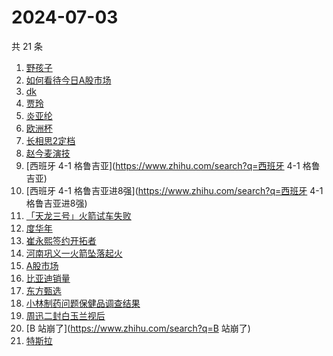 # 2024-07-03

共 21 条

<!-- BEGIN -->
<!-- 最后更新时间 Wed Jul 03 2024 23:06:49 GMT+0800 (China Standard Time) -->

1. [野孩子](https://www.zhihu.com/search?q=野孩子)
1. [如何看待今日A股市场](https://www.zhihu.com/search?q=如何看待今日A股市场)
1. [dk](https://www.zhihu.com/search?q=dk)
1. [贾玲](https://www.zhihu.com/search?q=贾玲)
1. [炎亚纶](https://www.zhihu.com/search?q=炎亚纶)
1. [欧洲杯](https://www.zhihu.com/search?q=欧洲杯)
1. [长相思2定档](https://www.zhihu.com/search?q=长相思2定档)
1. [赵今麦演技](https://www.zhihu.com/search?q=赵今麦演技)
1. [西班牙 4-1 格鲁吉亚](https://www.zhihu.com/search?q=西班牙 4-1 格鲁吉亚)
1. [西班牙 4-1 格鲁吉亚进8强](https://www.zhihu.com/search?q=西班牙 4-1
   格鲁吉亚进8强)
1. [「天龙三号」火箭试车失败](https://www.zhihu.com/search?q=「天龙三号」火箭试车失败)
1. [度华年](https://www.zhihu.com/search?q=度华年)
1. [崔永熙签约开拓者](https://www.zhihu.com/search?q=崔永熙签约开拓者)
1. [河南巩义一火箭坠落起火](https://www.zhihu.com/search?q=河南巩义一火箭坠落起火)
1. [A股市场](https://www.zhihu.com/search?q=A股市场)
1. [比亚迪销量](https://www.zhihu.com/search?q=比亚迪销量)
1. [东方甄选](https://www.zhihu.com/search?q=东方甄选)
1. [小林制药问题保健品调查结果](https://www.zhihu.com/search?q=小林制药问题保健品调查结果)
1. [周迅二封白玉兰视后](https://www.zhihu.com/search?q=周迅二封白玉兰视后)
1. [B 站崩了](https://www.zhihu.com/search?q=B 站崩了)
1. [特斯拉](https://www.zhihu.com/search?q=特斯拉)

<!-- END -->

